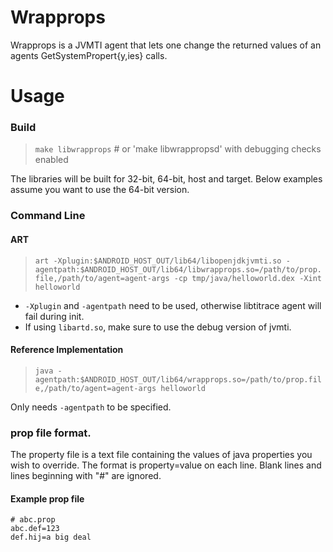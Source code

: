 # Wrapprops

Wrapprops is a JVMTI agent that lets one change the returned values of an agents
GetSystemPropert{y,ies} calls.

# Usage
### Build
>    `make libwrapprops`  # or 'make libwrappropsd' with debugging checks enabled

The libraries will be built for 32-bit, 64-bit, host and target. Below examples
assume you want to use the 64-bit version.

### Command Line
#### ART
>    `art -Xplugin:$ANDROID_HOST_OUT/lib64/libopenjdkjvmti.so -agentpath:$ANDROID_HOST_OUT/lib64/libwrapprops.so=/path/to/prop.file,/path/to/agent=agent-args -cp tmp/java/helloworld.dex -Xint helloworld`

* `-Xplugin` and `-agentpath` need to be used, otherwise libtitrace agent will fail during init.
* If using `libartd.so`, make sure to use the debug version of jvmti.
#### Reference Implementation
>    `java -agentpath:$ANDROID_HOST_OUT/lib64/wrapprops.so=/path/to/prop.file,/path/to/agent=agent-args helloworld`

Only needs `-agentpath` to be specified.

### prop file format.

The property file is a text file containing the values of java properties you
wish to override. The format is property=value on each line. Blank lines and
lines beginning with "#" are ignored.

#### Example prop file

    # abc.prop
    abc.def=123
    def.hij=a big deal
